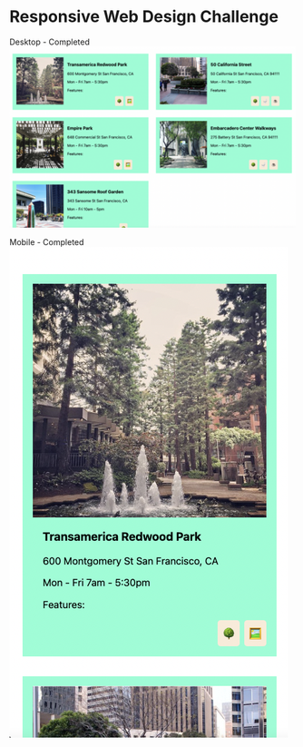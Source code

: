 # Responsive Web Design Challenge 

Desktop - Completed
![mobile](./desktop-challenge.png)

Mobile - Completed
![mobile](./mobile-challenge.png)

